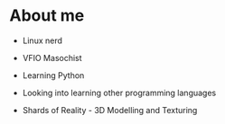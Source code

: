 # About me
  
* Linux nerd

* VFIO Masochist

* Learning Python

* Looking into learning other programming languages

* Shards of Reality - 3D Modelling and Texturing

<!---
TheNekOz/TheNekOz is a ✨ special ✨ repository because its `README.md` (this file) appears on your GitHub profile.
You can click the Preview link to take a look at your changes.
--->
